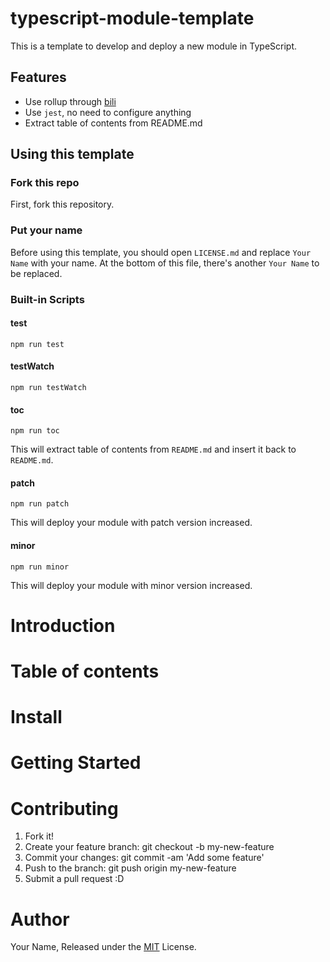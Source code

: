 # typescript-module-template

This is a template to develop and deploy a new module in TypeScript.

## Features

* Use rollup through [bili](https://github.com/egoist/bili)
* Use `jest`, no need to configure anything
* Extract table of contents from README.md

## Using this template

### Fork this repo

First, fork this repository.

### Put your name

Before using this template, you should open `LICENSE.md` and replace `Your Name` with your name.
At the bottom of this file, there's another `Your Name` to be replaced.

### Built-in Scripts

#### test

`npm run test`

#### testWatch

`npm run testWatch`

#### toc

`npm run toc`

This will extract table of contents from `README.md` and insert it back to `README.md`.

#### patch

`npm run patch`

This will deploy your module with patch version increased.

#### minor

`npm run minor`

This will deploy your module with minor version increased.

# Introduction

# Table of contents

<!-- toc -->

<!-- tocstop -->

# Install

# Getting Started

# Contributing

1.  Fork it!
2.  Create your feature branch: git checkout -b my-new-feature
3.  Commit your changes: git commit -am 'Add some feature'
4.  Push to the branch: git push origin my-new-feature
5.  Submit a pull request :D

# Author

Your Name, Released under the [MIT](../../blob/master/LICENSE.md) License.
